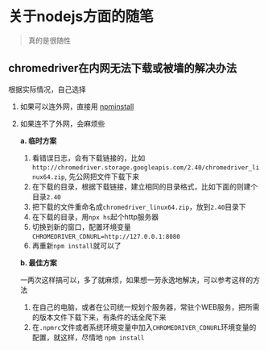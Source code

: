 # 关于nodejs方面的随笔

> 真的是很随性


## chromedriver在内网无法下载或被墙的解决办法

根据实际情况，自己选择

1.  如果可以连外网，直接用 [npminstall]
2.  如果连不了外网，会麻烦些

	**a. 临时方案**
	
	1. 看错误日志，会有下载链接的，比如`http://chromedriver.storage.googleapis.com/2.40/chromedriver_linux64.zip`, 先公网把文件下载下来
	2. 在下载的目录，根据下载链接，建立相同的目录格式，比如下面的则建个目录`2.40`
	3. 把下载的文件重命名成`chromedriver_linux64.zip`，放到`2.40`目录下
	4. 在下载的目录，用`npx hs`起个http服务器
	3. 切换到新的窗口，配置环境变量 `CHROMEDRIVER_CDNURL=http://127.0.0.1:8080`
	4. 再重新`npm install`就可以了

	**b. 最佳方案**
	
	一两次这样搞可以，多了就麻烦，如果想一劳永逸地解决，可以参考这样的方法
	1. 在自己的电脑，或者在公司统一规划个服务器，常驻个WEB服务，把所需的版本文件下载下来，有条件的话全爬下来
	2. 在`.npmrc`文件或者系统环境变量中加入`CHROMEDRIVER_CDNURL`环境变量的配置，就这样，尽情地 `npm install`


[npminstall]: https://github.com/cnpm/npminstall
